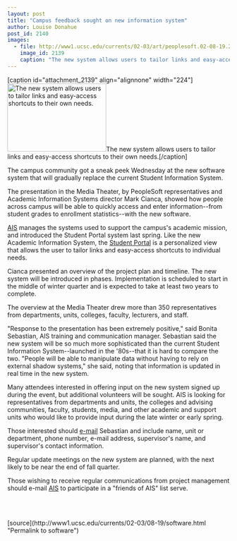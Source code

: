 ```yaml
---
layout: post
title: "Campus feedback sought on new information system"
author: Louise Donahue
post_id: 2140
images:
  - file: http://www1.ucsc.edu/currents/02-03/art/peoplesoft.02-08-19.224.jpg
    image_id: 2139
    caption: "The new system allows users to tailor links and easy-access shortcuts to their own needs."
---
```


[caption id="attachment_2139" align="alignnone" width="224"]<a href="http://localhost/mysite/wp-content/uploads/2002/08/peoplesoft.02-08-19.224.jpg"><img class="size-full wp-image-2139" src="http://localhost/mysite/wp-content/uploads/2002/08/peoplesoft.02-08-19.224.jpg" alt="The new system allows users to tailor links and easy-access shortcuts to their own needs." width="224" height="154" /></a>The new system allows users to tailor links and easy-access shortcuts to their own needs.[/caption]
<p>
  The campus community got a sneak peek Wednesday at the new software system that will gradually replace the current Student Information System.
</p>
<p>
  The presentation in the Media Theater, by PeopleSoft representatives and Academic Information Systems director Mark Cianca, showed how people across campus will be able to quickly access and enter information--from student grades to enrollment statistics--with the new software.<br>
</p>
<p>
  <a href="http://ais.ucsc.edu/">AIS</a> manages the systems used to support the campus's academic mission, and introduced the Student Portal system last spring. Like the new Academic Information System, the <a href="http://www.ucsc.edu/currents/01-02/06-10/portal.html">Student Portal</a> is a personalized view that allows the user to tailor links and easy-access shortcuts to individual needs.
</p>
<p>
  Cianca presented an overview of the project plan and timeline. The new system will be introduced in phases. Implementation is scheduled to start in the middle of winter quarter and is expected to take at least two years to complete.<br>
</p>
<p>
  The overview at the Media Theater drew more than 350 representatives from departments, units, colleges, faculty, lecturers, and staff.<br>
</p>
<p>
  "Response to the presentation has been extremely positive," said Bonita Sebastian, AIS training and communication manager. Sebastian said the new system will be so much more sophisticated than the current Student Information System--launched in the '80s--that it is hard to compare the two. "People will be able to manipulate data without having to rely on external shadow systems," she said, noting that information is updated in real time in the new system.
</p>
<p>
  Many attendees interested in offering input on the new system signed up during the event, but additional volunteers will be sought. AIS is looking for representatives from departments and units, the colleges and advising communities, faculty, students, media, and other academic and support units who would like to provide input during the late winter or early spring.
</p>
<p>
  Those interested should <a href="mailto:bonitas@cats.ucsc.edu">e-mail</a> Sebastian and include name, unit or department, phone number, e-mail address, supervisor's name, and supervisor's contact information.<br>
</p>
<p>
  Regular update meetings on the new system are planned, with the next likely to be near the end of fall quarter.<br>
</p>
<p>
  Those wishing to receive regular communications from project management should e-mail <a href="mailto:ais@cats.ucsc.edu">AIS</a> to participate in a "friends of AIS" list serve.
</p>
<p>
  <br>
  <br>

</p>
<p>

</p>
[source](http://www1.ucsc.edu/currents/02-03/08-19/software.html "Permalink to software")
